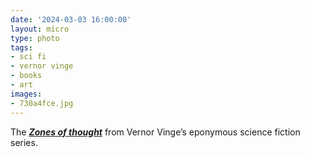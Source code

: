 ```yaml
---
date: '2024-03-03 16:00:00'
layout: micro
type: photo
tags:
- sci fi
- vernor vinge
- books
- art
images:
- 730a4fce.jpg
---
```


The _**[Zones of thought](https://tvtropes.org/pmwiki/pmwiki.php/Literature/ZonesOfThought)**_ from Vernor Vinge’s eponymous science fiction series.
